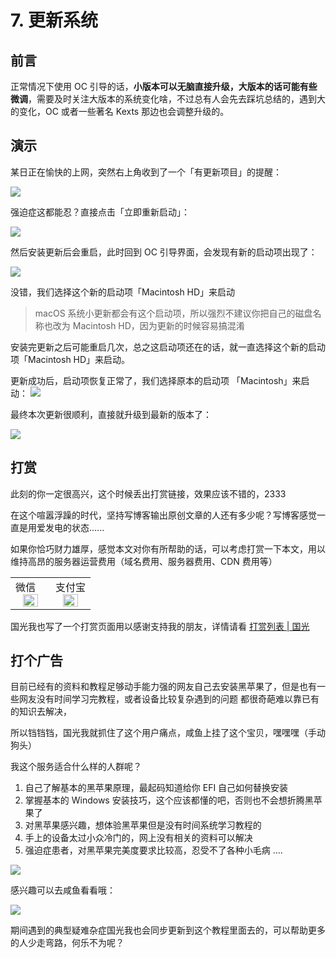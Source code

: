 # 7. 更新系统

## 前言

正常情况下使用 OC 引导的话，**小版本可以无脑直接升级，大版本的话可能有些微调**，需要及时关注大版本的系统变化啥，不过总有人会先去踩坑总结的，遇到大的变化，OC 或者一些著名  Kexts 那边也会调整升级的。

## 演示

某日正在愉快的上网，突然右上角收到了一个「有更新项目」的提醒：

![](https://image.3001.net/images/20220216/16450192854856.png) 

强迫症这都能忍？直接点击「立即重新启动」：

![](https://image.3001.net/images/20220216/1645019359410.png) 

然后安装更新后会重启，此时回到 OC 引导界面，会发现有新的启动项出现了：

![](https://image.3001.net/images/20220216/16450193971647.png)

没错，我们选择这个新的启动项「Macintosh HD」来启动

> macOS 系统小更新都会有这个启动项，所以强烈不建议你把自己的磁盘名称也改为 Macintosh HD，因为更新的时候容易搞混淆

安装完更新之后可能重启几次，总之这启动项还在的话，就一直选择这个新的启动项「Macintosh HD」来启动。

更新成功后，启动项恢复正常了，我们选择原本的启动项 「Macintosh」来启动：
![](https://image.3001.net/images/20220216/16450195279388.png) 

最终本次更新很顺利，直接就升级到最新的版本了：

![](https://image.3001.net/images/20220216/16450195899563.png) 

 

## 打赏

此刻的你一定很高兴，这个时候丢出打赏链接，效果应该不错的，2333

在这个喧嚣浮躁的时代，坚持写博客输出原创文章的人还有多少呢？写博客感觉一直是用爱发电的状态......

如果你恰巧财力雄厚，感觉本文对你有所帮助的话，可以考虑打赏一下本文，用以维持高昂的服务器运营费用（域名费用、服务器费用、CDN 费用等）

<table>
    <tr>
        <td>微信
            <center><img src="https://image.3001.net/images/20200421/1587449920128.jpg " width="70%"></center>
        </td>
        <td width="50%">
          支付宝
            <center><img src="https://image.3001.net/images/20200421/15874503376388.jpg" width="70%"></center>
        </td>
    </tr>
</table>

国光我也写了一个打赏页面用以感谢支持我的朋友，详情请看 [打赏列表 | 国光](https://www.sqlsec.com/dashang.html)

## 打个广告

目前已经有的资料和教程足够动手能力强的网友自己去安装黑苹果了，但是也有一些网友没有时间学习完教程，或者设备比较复杂遇到的问题
都很奇葩难以靠已有的知识去解决，

所以铛铛铛，国光我就抓住了这个用户痛点，咸鱼上挂了这个宝贝，嘿嘿嘿（手动狗头）

我这个服务适合什么样的人群呢？

1. 自己了解基本的黑苹果原理，最起码知道给你 EFI 自己如何替换安装
2. 掌握基本的 Windows 安装技巧，这个应该都懂的吧，否则也不会想折腾黑苹果了
3. 对黑苹果感兴趣，想体验黑苹果但是没有时间系统学习教程的
4. 手上的设备太过小众冷门的，网上没有相关的资料可以解决
5. 强迫症患者，对黑苹果完美度要求比较高，忍受不了各种小毛病
   ....

![](https://image.3001.net/images/20220319/16476611133376.png) 

感兴趣可以去咸鱼看看哦：

![](https://image.3001.net/images/20220319/16476612238377.jpg) 

期间遇到的典型疑难杂症国光我也会同步更新到这个教程里面去的，可以帮助更多的人少走弯路，何乐不为呢？
